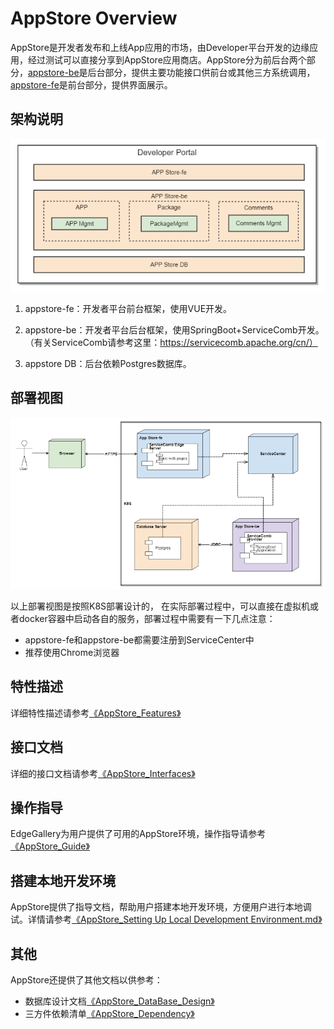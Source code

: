 AppStore Overview
=================

AppStore是开发者发布和上线App应用的市场，由Developer平台开发的边缘应用，经过测试可以直接分享到AppStore应用商店。AppStore分为前后台两个部分，[appstore-be][1]是后台部分，提供主要功能接口供前台或其他三方系统调用，[appstore-fe][2]是前台部分，提供界面展示。


## 架构说明
![](/uploads/images/2020/0709/154041_a4c3a9ba_5504908.png)

1. appstore-fe：开发者平台前台框架，使用VUE开发。

2. appstore-be：开发者平台后台框架，使用SpringBoot+ServiceComb开发。（有关ServiceComb请参考这里：https://servicecomb.apache.org/cn/）

3. appstore DB：后台依赖Postgres数据库。

## 部署视图
![](/uploads/images/2020/0709/154053_b41b4a97_5504908.png)

以上部署视图是按照K8S部署设计的， 在实际部署过程中，可以直接在虚拟机或者docker容器中启动各自的服务，部署过程中需要有一下几点注意：

- appstore-fe和appstore-be都需要注册到ServiceCenter中
- 推荐使用Chrome浏览器

## 特性描述
详细特性描述请参考[《AppStore_Features》](/Projects/APPSTORE/AppStore_Features.md)

## 接口文档
详细的接口文档请参考[《AppStore_Interfaces》](/Projects/APPSTORE/Appstore_Interfaces.md)

## 操作指导
EdgeGallery为用户提供了可用的AppStore环境，操作指导请参考[《AppStore_Guide》](/Projects/APPSTORE/AppStore_Guide.md)

## 搭建本地开发环境
AppStore提供了指导文档，帮助用户搭建本地开发环境，方便用户进行本地调试。详情请参考[《AppStore_Setting Up Local Development Environment.md》](/Projects/APPSTORE/AppStore_Setting%20Up%20Local%20Development%20Environment.md)

## 其他
AppStore还提供了其他文档以供参考：
- 数据库设计文档[《AppStore_DataBase_Design》](/Projects/APPSTORE/AppStore_DataBase_Design.md)
- 三方件依赖清单[《AppStore_Dependency》](/Projects/APPSTORE/AppStore_Dependency.md)

[1]: https://gitee.com/edgegallery/appstore-be "appstore-be"
[2]: https://gitee.com/edgegallery/appstore-fe "appstore-fe"
